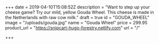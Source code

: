 +++
date = 2019-04-10T15:08:52Z
description = "Want to step up your cheese game? Try our mild, yellow Gouda Wheel. This cheese is made in the Netherlands with raw cow milk."
draft = true
id = "GOUDA_WHEEL"
image = "/uploads/gouda.jpg"
name = "Gouda Wheel"
price = 299.95
product_url = "https://snipcart-hugo-forestry.netlify.com"
url = "/"

+++
